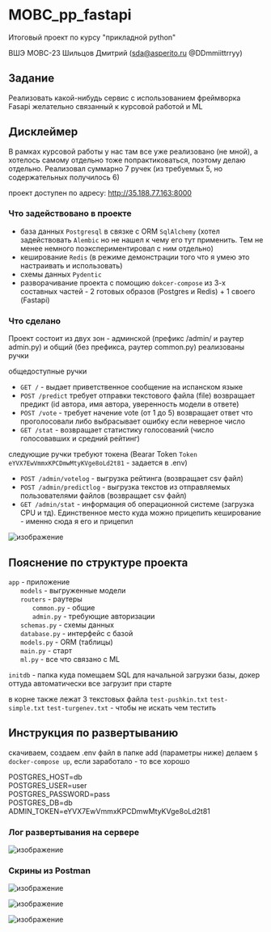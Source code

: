 # MOBC_pp_fastapi
Итоговый проект по курсу "прикладной python"

ВШЭ МОВС-23 Шильцов Дмитрий (sda@asperito.ru @DDmmiittrryy)

## Задание 
Реализовать какой-нибудь сервис с использованием фреймворка Fasapi желательно связанный к курсовой работой и ML

## Дисклеймер
В рамках курсовой работы у нас там все уже реализовано (не мной), а хотелось самому отдельно тоже попрактиковаться, поэтому делаю отдельно.
Реализовал суммарно 7 ручек (из требуемых 5, но содержательных получилось 6)

проект доступен по адресу: http://35.188.77.163:8000

### Что задействовано в проекте
- база данных `Postgresql` в связке с ORM `SqlAlchemy` (хотел задействовать `Alembic` но не нашел к чему его тут применить. Тем не менее немного поэкспериментировал с ним отдельно)
- кеширование `Redis` (в режиме демонстрации того что я умею это настраивать и использовать)
- схемы данных `Pydentic`
- разворачивание проекта с помощию `dokcer-compose` из 3-х составных частей - 2  готовых образов (Postgres и Redis) + 1 своего (Fastapi)

### Что сделано
Проект состоит из двух зон - админской (префикс /admin/ и раутер admin.py) и общий (без префикса, раутер common.py)
реализованы ручки

общедоступные ручки
- `GET /` - выдает приветственное сообщение на испанском языке
- `POST /predict` требует отправки текстового файла (file) возвращает предикт (id автора, имя автора, уверенность модели в ответе)
- `POST /vote` - требует начение vote (от 1 до 5) возвращает ответ что проголосовали либо выбрасывает ошибку если неверное число
- `GET /stat` - возвращает статистику голосований (число голосовавших и средний рейтинг)

следующие ручки требуют токена (Bearar Token `Token` `eYVX7EwVmmxKPCDmwMtyKVge8oLd2t81` - задается в .env)
- `POST /admin/votelog` - выгрузка рейтинга (возвращает csv файл)
- `POST /admin/predictlog` - выгрузка текстов из отправляемых пользователями файлов (возвращает csv файл)
- `GET /admin/stat` - информация об операционной системе (загрузка CPU и тд). Единственное место куда можно прицепить кеширование - именно сюда я его и прицепил 

![изображение](https://github.com/shiltsov/MOBC_pp_fastapi/assets/54742337/e024d9cc-4c7c-4148-8b74-b73c90b4b7e7)

## Пояснение по структуре проекта

`app` - приложение<br>
&nbsp;&nbsp;&nbsp;&nbsp;&nbsp;&nbsp;`models` - выгруженные модели<br>
&nbsp;&nbsp;&nbsp;&nbsp;&nbsp;&nbsp;`routers` - раутеры<br>
&nbsp;&nbsp;&nbsp;&nbsp;&nbsp;&nbsp;&nbsp;&nbsp;&nbsp;&nbsp;&nbsp;&nbsp;`common.py` - общие<br>
&nbsp;&nbsp;&nbsp;&nbsp;&nbsp;&nbsp;&nbsp;&nbsp;&nbsp;&nbsp;&nbsp;&nbsp;`admin.py` - требующие авторизации <br>
&nbsp;&nbsp;&nbsp;&nbsp;&nbsp;&nbsp;`schemas.py` - схемы данных<br>
&nbsp;&nbsp;&nbsp;&nbsp;&nbsp;&nbsp;`database.py` - интерфейс с базой<br>
&nbsp;&nbsp;&nbsp;&nbsp;&nbsp;&nbsp;`models.py` - ORM (таблицы)<br>
&nbsp;&nbsp;&nbsp;&nbsp;&nbsp;&nbsp;`main.py` - старт<br>
&nbsp;&nbsp;&nbsp;&nbsp;&nbsp;&nbsp;`ml.py` - все что связано с ML<br>

`initdb` - папка куда помещаем SQL для начальной загрузки базы, докер оттуда автоматически все загрузит при старте

в корне также лежат 3 текстовых файла `test-pushkin.txt` `test-simple.txt` `test-turgenev.txt` - чтобы не искать чем тестить

## Инструкция по развертыванию

скачиваем, создаем .env файл в папке add (параметры ниже) делаем `$ docker-compose up`, если заработало - то все хорошо

POSTGRES_HOST=db<br>
POSTGRES_USER=user<br>
POSTGRES_PASSWORD=pass<br>
POSTGRES_DB=db<br>
ADMIN_TOKEN=eYVX7EwVmmxKPCDmwMtyKVge8oLd2t81<br>

### Лог развертывания на сервере

![изображение](https://github.com/shiltsov/MOBC_pp_fastapi/assets/54742337/539fa820-8ed8-4d10-81ce-65ffd3ec103a)

### Скрины из Postman 

![изображение](https://github.com/shiltsov/MOBC_pp_fastapi/assets/54742337/eb554fee-8f81-44a2-81d8-4df2e54e84d9)

![изображение](https://github.com/shiltsov/MOBC_pp_fastapi/assets/54742337/c9ba5db3-d0aa-4ecb-bf3c-6fdade6d76a1)

![изображение](https://github.com/shiltsov/MOBC_pp_fastapi/assets/54742337/dcab9f92-6f95-4da9-b73a-76a5bf9c4579)


